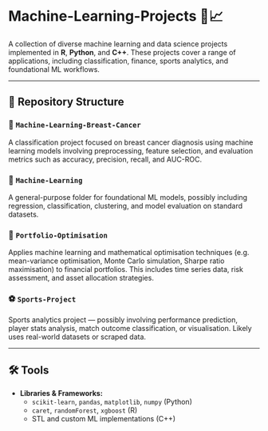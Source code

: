 # Machine-Learning-Projects 🤖📈

A collection of diverse machine learning and data science projects implemented in **R**, **Python**, and **C++**. These projects cover a range of applications, including classification, finance, sports analytics, and foundational ML workflows.

---

## 📁 Repository Structure

### 🧬 `Machine-Learning-Breast-Cancer`
A classification project focused on breast cancer diagnosis using machine learning models involving preprocessing, feature selection, and evaluation metrics such as accuracy, precision, recall, and AUC-ROC.

### 🧠 `Machine-Learning`
A general-purpose folder for foundational ML models, possibly including regression, classification, clustering, and model evaluation on standard datasets.

### 💼 `Portfolio-Optimisation`
Applies machine learning and mathematical optimisation techniques (e.g. mean-variance optimisation, Monte Carlo simulation, Sharpe ratio maximisation) to financial portfolios. This includes time series data, risk assessment, and asset allocation strategies.

### ⚽ `Sports-Project`
Sports analytics project — possibly involving performance prediction, player stats analysis, match outcome classification, or visualisation. Likely uses real-world datasets or scraped data.

---

## 🛠️ Tools

- **Libraries & Frameworks:**  
  - `scikit-learn`, `pandas`, `matplotlib`, `numpy` (Python)  
  - `caret`, `randomForest`, `xgboost` (R)  
  - STL and custom ML implementations (C++)
